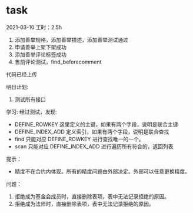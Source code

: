 # task

2021-03-10
工时：2.5h
1. 添加善举规格，添加善举描述，添加善举测试通过
2. 申请善举上架下架成功
3. 添加善举评论标签成功
4. 售前评论测试，find_beforecomment

代码已经上传

明日计划:
1. 测试所有接口

学习:
经过测试，发现:
- DEFINE_ROWKEY 这里定义的主键，如果有两个字段，说明是联合主键
- DEFINE_INDEX_ADD 定义索引，如果有两个字段，说明是联合查找
- find 只能对应 DEFINE_ROWKEY 进行查找唯一的一个。
- scan 只能对应 DEFINE_INDEX_ADD 进行遍历所有符合的，返回列表



提示：
- 精度不在合约内体现。所有的精度问题由外部决定。外部可以任意更换精度。

问题：
1. 拒绝成为基金会成员时，直接删除表项，表中无法记录拒绝的原因。
2. 拒绝成为法师时，直接删除表项，表中无法记录拒绝的原因。

